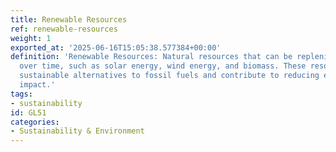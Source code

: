 ```yaml
---
title: Renewable Resources
ref: renewable-resources
weight: 1
exported_at: '2025-06-16T15:05:38.577384+00:00'
definition: 'Renewable Resources: Natural resources that can be replenished naturally
  over time, such as solar energy, wind energy, and biomass. These resources are considered
  sustainable alternatives to fossil fuels and contribute to reducing environmental
  impact.'
tags:
- sustainability
id: GL51
categories:
- Sustainability & Environment
---
```


